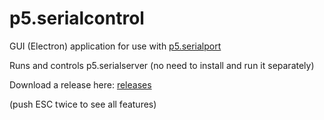# p5.serialcontrol

GUI (Electron) application for use with [p5.serialport](https://github.com/vanevery/p5.serialport)

Runs and controls p5.serialserver (no need to install and run it separately)

Download a release here: [releases](https://github.com/vanevery/p5.serialcontrol/releases)

(push ESC twice to see all features)

